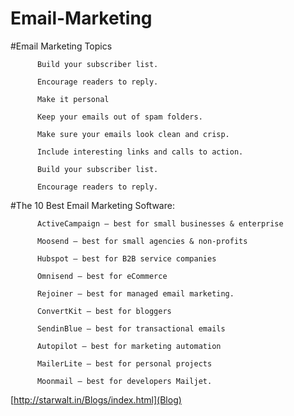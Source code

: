# Email-Marketing

#Email Marketing Topics

          Build your subscriber list.

          Encourage readers to reply.

          Make it personal

          Keep your emails out of spam folders.

          Make sure your emails look clean and crisp.

          Include interesting links and calls to action.

          Build your subscriber list.

          Encourage readers to reply.


#The 10 Best Email Marketing Software:

          ActiveCampaign – best for small businesses & enterprise

          Moosend – best for small agencies & non-profits

          Hubspot – best for B2B service companies
  
          Omnisend – best for eCommerce

          Rejoiner – best for managed email marketing.

          ConvertKit – best for bloggers

          SendinBlue – best for transactional emails

          Autopilot – best for marketing automation

          MailerLite – best for personal projects

          Moonmail – best for developers Mailjet.


[http://starwalt.in/Blogs/index.html](Blog)



